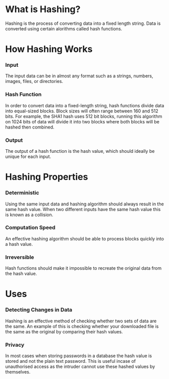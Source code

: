 # What is Hashing?
Hashing is the process of converting data into a fixed
length string. Data is converted using certain alorithms
called hash functions.

# How Hashing Works
### Input
The input data can be in almost any format such as a
strings, numbers, images, files, or directories.
### Hash Function
In order to convert data into a fixed-length string,
hash functions divide data into equal-sized blocks.
Block sizes will often range between 160 and 512 bits.
For example, the SHA1 hash uses 512 bit blocks, running
this algorithm on 1024 bits of data will divide it into
two blocks where both blocks will be hashed then 
combined.
### Output
The output of a hash function is the hash value, which
should ideally be unique for each input.

# Hashing Properties
### Deterministic
Using the same input data and hashing algorithm should
always result in the same hash value. When two different
inputs have the same hash value this is known as a
collision.
### Computation Speed
An effective hashing algorithm should be able to process
blocks quickly into a hash value.
### Irreversible
Hash functions should make it impossible to recreate the
original data from the hash value.

# Uses
### Detecting Changes in Data
Hashing is an effective method of checking whether two
sets of data are the same. An example of this is checking
whether your downloaded file is the same as the original
by comparing their hash values.
### Privacy
In most cases when storing passwords in a database the
hash value is stored and not the plain text password.
This is useful incase of unauthorised access as the
intruder cannot use these hashed values by themselves.
